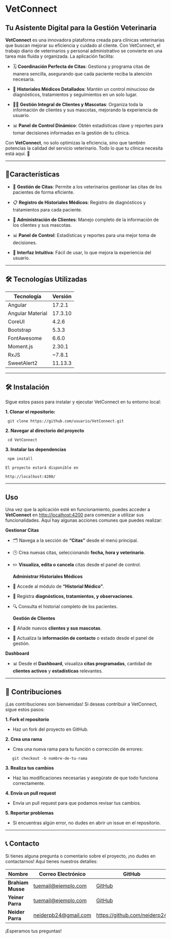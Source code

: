 # **VetConnect**

## Tu Asistente Digital para la Gestión Veterinaria

**VetConnect** es una innovadora plataforma creada para clínicas veterinarias que buscan mejorar su eficiencia y cuidado al cliente. Con VetConnect, el trabajo diario de veterinarios y personal administrativo se convierte en una tarea más fluida y organizada. La aplicación facilita:

- 🗓️ **Coordinación Perfecta de Citas**: Gestiona y programa citas de manera sencilla, asegurando que cada paciente reciba la atención necesaria.

- 🏥 **Historiales Médicos Detallados**: Mantén un control minucioso de diagnósticos, tratamientos y seguimientos en un solo lugar.

- 👩‍⚕️ **Gestión Integral de Clientes y Mascotas**: Organiza toda la información de clientes y sus mascotas, mejorando la experiencia de usuario.

- 📊 **Panel de Control Dinámico**: Obtén estadísticas clave y reportes para tomar decisiones informadas en la gestión de tu clínica.

Con **VetConnect**, no solo optimizas la eficiencia, sino que también potencias la calidad del servicio veterinario. Todo lo que tu clínica necesita está aquí. 🚀

---

## 🚀Características

- 🐾 **Gestión de Citas**: Permite a los veterinarios gestionar las citas de los pacientes de forma eficiente.

- 📋 **Registro de Historiales Médicos**: Registro de diagnósticos y tratamientos para cada paciente.

- 🐶 **Administración de Clientes**: Manejo completo de la información de los clientes y sus mascotas.
- 📊 **Panel de Control**: Estadísticas y reportes para una mejor toma de decisiones.

- 🌟 **Interfaz Intuitiva**: Fácil de usar, lo que mejora la experiencia del usuario.

---

## 🛠️ Tecnologías Utilizadas

| Tecnología       | Versión |
| ---------------- | ------- |
| Angular          | 17.2.1  |
| Angular Material | 17.3.10 |
| CoreUI           | 4.2.6   |
| Bootstrap        | 5.3.3   |
| FontAwesome      | 6.6.0   |
| Moment.js        | 2.30.1  |
| RxJS             | ~7.8.1  |
| SweetAlert2      | 11.13.3 |

---

## 🛠️ Instalación

Sigue estos pasos para instalar y ejecutar VetConnect en tu entorno local:

**1. Clonar el repositorio:**
```
 git clone https://github.com/usuario/VetConnect.git
```
**2. Navegar al directorio del proyecto**
```
 cd VetConnect
```
**3. Instalar las dependencias**

```
 npm install
```
	El proyecto estará disponible en
  
```plaintext
http://localhost:4200/
```
---

## Uso

Una vez que la aplicación esté en funcionamiento, puedes acceder a **VetConnect** en [http://localhost:4200](http://localhost:4200) para comenzar a utilizar sus funcionalidades. Aquí hay algunas acciones comunes que puedes realizar:

**Gestionar Citas**

- 🗂 Navega a la sección de **“Citas”** desde el menú principal.
- 🕒 Crea nuevas citas, seleccionando **fecha, hora y veterinario**.
- ✏️ **Visualiza, edita o cancela** citas desde el panel de control.

  **Administrar Historiales Médicos**

- 📝 Accede al módulo de **“Historial Médico”**.
- 📄 Registra **diagnósticos, tratamientos, y observaciones**.
- 🔍 Consulta el historial completo de los pacientes.

  **Gestión de Clientes**

- 👥 Añade nuevos **clientes y sus mascotas**.
- 🔄 Actualiza la **información de contacto** o estado desde el panel de gestión.

**Dashboard**

- 📊 Desde el **Dashboard**, visualiza **citas programadas**, cantidad de **clientes activos** y **estadísticas** relevantes.

---

## 🤝 Contribuciones


¡Las contribuciones son bienvenidas! Si deseas contribuir a VetConnect, sigue estos pasos:

**1. Fork el repositorio**

- Haz un fork del proyecto en GitHub.

**2. Crea una rama**

- Crea una nueva rama para tu función o corrección de errores:
```
   git checkout -b nombre-de-tu-rama
```
**3. Realiza tus cambios**

- Haz las modificaciones necesarias y asegúrate de que todo funciona correctamente.

**4. Envía un pull request**

- Envía un pull request para que podamos revisar tus cambios.

**5. Reportar problemas**

- Si encuentras algún error, no dudes en abrir un issue en el repositorio.

---

## 📞 Contacto

Si tienes alguna pregunta o comentario sobre el proyecto, ¡no dudes en contactarnos! Aquí tienes nuestros detalles:

| **Nombre**        | **Correo Electrónico** | **GitHub**                             |
| ----------------- | ---------------------- | -------------------------------------- |
| **Brahiam Musse** | tuemail@ejemplo.com    | [GitHub](https://github.com/tuusuario) |
| **Yeiner Parra**  | tuemail@ejemplo.com    | [GitHub](https://github.com/tuusuario) |
| **Neider Parra**  | neiderpb24@gmail.com   | https://github.com/neiderp24   |

¡Esperamos tus preguntas!
